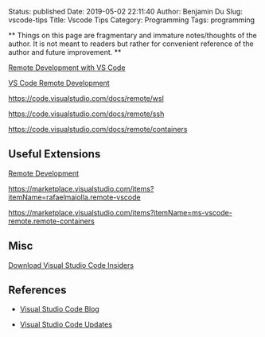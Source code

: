 Status: published
Date: 2019-05-02 22:11:40
Author: Benjamin Du
Slug: vscode-tips
Title: Vscode Tips
Category: Programming
Tags: programming

**
Things on this page are fragmentary and immature notes/thoughts of the author.
It is not meant to readers but rather for convenient reference of the author and future improvement.
**

[Remote Development with VS Code](https://code.visualstudio.com/blogs/2019/05/02/remote-development)

[VS Code Remote Development](https://code.visualstudio.com/docs/remote/remote-overview)

https://code.visualstudio.com/docs/remote/wsl

https://code.visualstudio.com/docs/remote/ssh

https://code.visualstudio.com/docs/remote/containers

## Useful Extensions

[Remote Development](https://marketplace.visualstudio.com/items?itemName=ms-vscode-remote.vscode-remote-extensionpack)

https://marketplace.visualstudio.com/items?itemName=rafaelmaiolla.remote-vscode

https://marketplace.visualstudio.com/items?itemName=ms-vscode-remote.remote-containers

## Misc

[Download Visual Studio Code Insiders](https://code.visualstudio.com/insiders/)

## References

- [Visual Studio Code Blog](https://code.visualstudio.com/blogs/2019/05/02/remote-development)

- [Visual Studio Code Updates](https://code.visualstudio.com/updates/)

